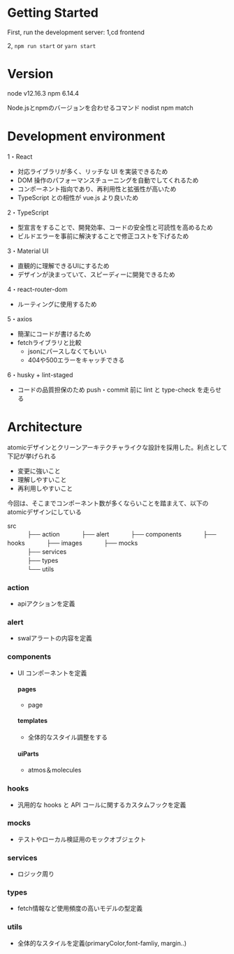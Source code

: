 # Getting Started

First, run the development server:
1,cd frontend

2, `npm run start` or `yarn start`


# Version

node v12.16.3
npm 6.14.4

Node.jsとnpmのバージョンを合わせるコマンド
nodist npm match

# Development environment

1・React

-  対応ライブラリが多く、リッチな UI を実装できるため
-  DOM 操作のパフォーマンスチューニングを自動でしてくれるため
-  コンポーネント指向であり、再利用性と拡張性が高いため
-  TypeScript との相性が vue.js より良いため

2・TypeScript

-  型宣言をすることで、開発効率、コードの安全性と可読性を高めるため
-  ビルドエラーを事前に解決することで修正コストを下げるため

3・Material UI

-  直観的に理解できるUIにするため
-  デザインが決まっていて、スピーディーに開発できるため

4・react-router-dom

-  ルーティングに使用するため

5・axios

-  簡潔にコードが書けるため
-  fetchライブラリと比較
    -  jsonにパースしなくてもいい  
    -  404や500エラーをキャッチできる

6・husky + lint-staged

-  コードの品質担保のため push・commit 前に lint と type-check を走らせる


# Architecture

atomicデザインとクリーンアーキテクチャライクな設計を採用した。利点として下記が挙げられる

-  変更に強いこと
-  理解しやすいこと
-  再利用しやすいこと

今回は、そこまでコンポーネント数が多くならいことを踏まえて、以下のatomicデザインにしている


src</br> 
　　　 ├── action
　　　 ├── alert
　　　 ├── components
　　　 ├── hooks
　　　 ├── images
　　　 ├── mocks  
　　　 ├── services  
　　　 ├── types    
　　　 └── utils

### action

-  apiアクションを定義

### alert

-  swalアラートの内容を定義


### components

-  UI コンポーネントを定義

    #### pages
    
    -  page

    #### templates
    
    -  全体的なスタイル調整をする

    #### uiParts
    
    -  atmos＆molecules

### hooks

-  汎用的な hooks と API コールに関するカスタムフックを定義


### mocks

-  テストやローカル検証用のモックオブジェクト

### services

-  ロジック周り

### types

-  fetch情報など使用頻度の高いモデルの型定義

### utils

-  全体的なスタイルを定義(primaryColor,font-famliy, margin..)
